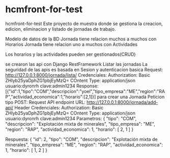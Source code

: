 # hcmfront-for-test
hcmfront-for-test
Este proyecto de muestra donde se gestiona la creacion, edicion, eliminacion y listado de jornadas de trabajo.

Modelo de datos de la BD
Jornada tiene relacion muchos a muchos con Horarios
Jornada tiene relacion uno a muchos con Actividades

Los horarios y las actividades pueden ser gestionados(CRUD)

se crearon las api con Django RestFramework
Listar las jornadas
La seguridad de las apis es basada en Sesion y autenticacion basica
Request:
http://127.0.0.1:8000/jornada/lista/
Credenciales:
Authorization: Basic ZHlyb25yaDphZG1pbjEyMzQ=
COntent Type: application/json
usuario:dyronrh
clave:admin1234
Response:
[{"id":1,"tipo":"COM","descripcion":"yoel","tipo_empresa":"ME","region":"RAP","actividad_economica":1,"horario":[2,1]}]
para crear una Jornada
Peticion tipo POST:
Request API endpoint URL:
http://127.0.0.1:8000/jornada/add-api/
Header Credenciales:
Authorization: Basic ZHlyb25yaDphZG1pbjEyMzQ=
COntent Type: application/json
usuario:dyronrh
clave:admin1234
Parametros:
    {
        "tipo": "COM",
        "descripcion": "Explotación mixta de minerales",
        "tipo_empresa": "ME",
        "region": "RAP",
        "actividad_economica": 1,
        "horario": [
            2,
            1
        ]
    }

 Respuesta:
 {
    "id": 2,
    "tipo": "COM",
    "descripcion": "Explotación mixta de minerales",
    "tipo_empresa": "ME",
    "region": "RAP",
    "actividad_economica": 1,
    "horario": [
        1,
        2
    ]
}